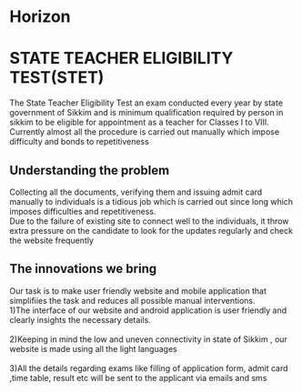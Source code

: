 # Horizon


# STATE TEACHER ELIGIBILITY TEST(STET)<br />
The State Teacher Eligibility Test an exam conducted every year by state government of Sikkim and is minimum qualification required by person in sikkim to be eligible for appointment as a teacher for Classes I to VIII. Currently almost all the procedure is carried out manually which impose difficulty and bonds to repetitiveness <br />

## Understanding the problem <br/>
Collecting  all the documents, verifying them and issuing admit card manually to individuals is a tidious job which is carried          out since long which imposes difficulties and repetitiveness. <br />
Due to the failure of existing site to connect well to the individuals, it throw extra pressure on the candidate to look for the updates
regularly and check the website frequently



## The innovations we bring
Our task is to make user friendly website and mobile application that simplifiies the task and reduces all possible manual interventions.<br />
 1)The interface of our website and android application is user friendly and clearly insights the necessary details. <br /><br />
2)Keeping in mind the low and uneven connectivity in state of Sikkim , our website is made using all the light languages <br /><br />
3)All the details regarding exams like filling of application form, admit card ,time table, result etc will be sent to the applicant via emails and sms <br />





